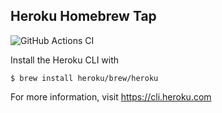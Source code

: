 Heroku Homebrew Tap
-------------------

![GitHub Actions CI](https://github.com/heroku/homebrew-brew/actions/workflows/ci.yml/badge.svg)

Install the Heroku CLI with

    $ brew install heroku/brew/heroku

For more information, visit https://cli.heroku.com
